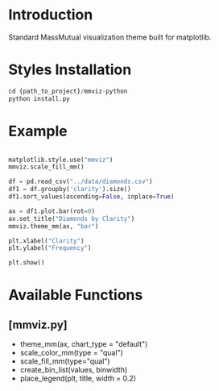 
# Introduction

Standard MassMutual visualization theme built for matplotlib.

# Styles Installation

``` python
cd {path_to_project}/mmviz-python
python install.py
```

# Example
``` python

matplotlib.style.use("mmviz")
mmviz.scale_fill_mm()

df = pd.read_csv("../data/diamonds.csv")
df1 = df.groupby('clarity').size()
df1.sort_values(ascending=False, inplace=True)

ax = df1.plot.bar(rot=0)
ax.set_title("Diamonds by Clarity")
mmviz.theme_mm(ax, "bar")

plt.xlabel("Clarity")
plt.ylabel("Frequency")

plt.show()

```

# Available Functions

## [mmviz.py]
* theme_mm(ax, chart_type = "default")
* scale_color_mm(type = "qual")
* scale_fill_mm(type="qual")
* create_bin_list(values, binwidth)
* place_legend(plt, title, width = 0.2)



